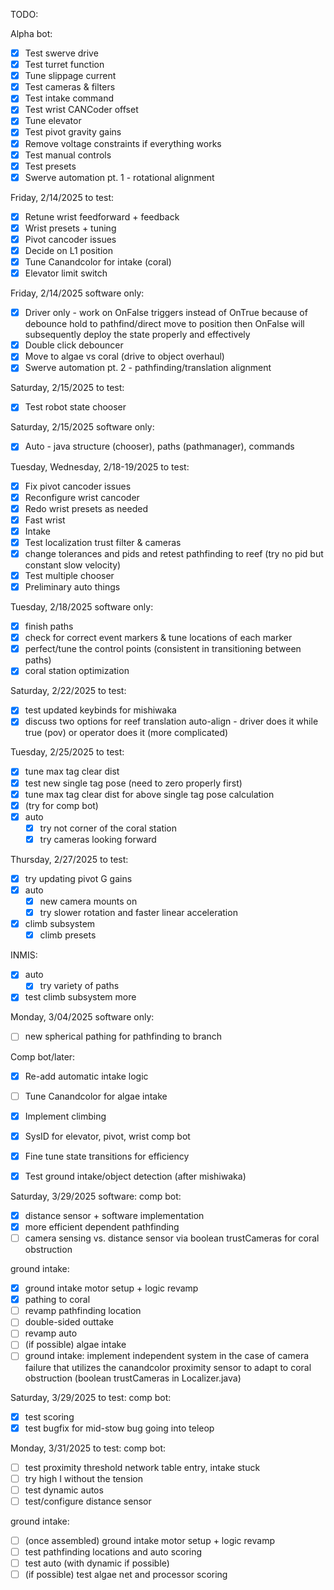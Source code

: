 TODO:

Alpha bot:
- [x] Test swerve drive
- [x] Test turret function
- [x] Tune slippage current
- [x] Test cameras & filters
- [x] Test intake command
- [x] Test wrist CANCoder offset
- [x] Tune elevator
- [x] Test pivot gravity gains
- [x] Remove voltage constraints if everything works
- [x] Test manual controls
- [x] Test presets
- [x] Swerve automation pt. 1 - rotational alignment

Friday, 2/14/2025 to test:
- [x] Retune wrist feedforward + feedback
- [x] Wrist presets + tuning
- [x] Pivot cancoder issues
- [x] Decide on L1 position
- [x] Tune Canandcolor for intake (coral)
- [x] Elevator limit switch

Friday, 2/14/2025 software only:
- [x] Driver only - work on OnFalse triggers instead of OnTrue because of debounce hold to pathfind/direct move to position then OnFalse will subsequently deploy the state properly and effectively
- [x] Double click debouncer
- [x] Move to algae vs coral (drive to object overhaul)
- [x] Swerve automation pt. 2 - pathfinding/translation alignment

Saturday, 2/15/2025 to test:
- [x] Test robot state chooser

Saturday, 2/15/2025 software only:
- [x] Auto - java structure (chooser), paths (pathmanager), commands

Tuesday, Wednesday, 2/18-19/2025 to test:
- [x] Fix pivot cancoder issues
- [x] Reconfigure wrist cancoder
- [x] Redo wrist presets as needed
- [x] Fast wrist
- [x] Intake
- [x] Test localization trust filter & cameras
- [x] change tolerances and pids and retest pathfinding to reef (try no pid but constant slow velocity)
- [x] Test multiple chooser
- [x] Preliminary auto things

Tuesday, 2/18/2025 software only:
- [x] finish paths
- [x] check for correct event markers & tune locations of each marker
- [x] perfect/tune the control points (consistent in transitioning between paths)
- [x] coral station optimization

Saturday, 2/22/2025 to test:
- [x] test updated keybinds for mishiwaka
- [x] discuss two options for reef translation auto-align - driver does it while true (pov) or operator does it (more complicated)

Tuesday, 2/25/2025 to test:
- [x] tune max tag clear dist
- [x] test new single tag pose (need to zero properly first)
- [x] tune max tag clear dist for above single tag pose calculation
- [x] (try for comp bot)
- [x] auto
  - [x] try not corner of the coral station
  - [x] try cameras looking forward

Thursday, 2/27/2025 to test:
- [x] try updating pivot G gains
- [x] auto
  - [x] new camera mounts on
  - [x] try slower rotation and faster linear acceleration
- [x] climb subsystem
  - [x] climb presets

INMIS:
- [x] auto
  - [x] try variety of paths
- [x] test climb subsystem more

Monday, 3/04/2025 software only:
- [ ] new spherical pathing for pathfinding to branch

Comp bot/later:
- [x] Re-add automatic intake logic
- [ ] Tune Canandcolor for algae intake
- [x] Implement climbing
- [x] SysID for elevator, pivot, wrist comp bot
- [x] Fine tune state transitions for efficiency
- [x] Test ground intake/object detection (after mishiwaka)


Saturday, 3/29/2025 software:
comp bot:
- [x] distance sensor + software implementation
- [x] more efficient dependent pathfinding
- [ ] camera sensing vs. distance sensor via boolean trustCameras for coral obstruction

ground intake:
- [x] ground intake motor setup + logic revamp
- [x] pathing to coral
- [ ] revamp pathfinding location
- [ ] double-sided outtake
- [ ] revamp auto
- [ ] (if possible) algae intake
- [ ] ground intake: implement independent system in the case of camera failure that utilizes the canandcolor proximity sensor to adapt to coral obstruction (boolean trustCameras in Localizer.java)

Saturday, 3/29/2025 to test:
comp bot:
- [x] test scoring
- [x] test bugfix for mid-stow bug going into teleop

Monday, 3/31/2025 to test:
comp bot:
- [ ] test proximity threshold network table entry, intake stuck
- [ ] try high I without the tension
- [ ] test dynamic autos
- [ ] test/configure distance sensor

ground intake:
- [ ] (once assembled) ground intake motor setup + logic revamp
- [ ] test pathfinding locations and auto scoring
- [ ] test auto (with dynamic if possible)
- [ ] (if possible) test algae net and processor scoring

